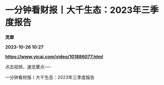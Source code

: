 # 一分钟看财报丨大千生态：2023年三季度报告
**灵犀**

**2023-10-26 10:27**

**https://www.yicai.com/video/101886077.html**

点击视频，速览要点──

一分钟看财报丨大千生态：2023年三季度报告